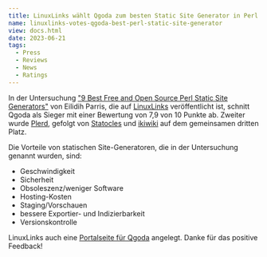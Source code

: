 ```yaml
---
title: LinuxLinks wählt Qgoda zum besten Static Site Generator in Perl
name: linuxlinks-votes-qgoda-best-perl-static-site-generator
view: docs.html
date: 2023-06-21
tags:
  - Press
  - Reviews
  - News
  - Ratings
---
```


In der Untersuchung
["9 Best Free and Open Source Perl Static Site Generators"](https://www.linuxlinks.com/best-free-open-source-perl-static-site-generators/) von Eilidih Parris, die
auf [LinuxLinks](https://www.linuxlinks.com/) veröffentlicht ist, schnitt Qgoda
als Sieger mit einer Bewertung von 7,9 von 10 Punkte ab. Zweiter wurde
[Plerd](https://github.com/jmacdotorg/plerd),
gefolgt von [Statocles](http://preaction.me/statocles/) und
[ikiwiki](https://ikiwiki.info/) auf dem gemeinsamen dritten Platz.

Die Vorteile von statischen Site-Generatoren, die in der Untersuchung genannt
wurden, sind:

- Geschwindigkeit
- Sicherheit
- Obsoleszenz/weniger Software
- Hosting-Kosten
- Staging/Vorschauen
- bessere Exportier- und Indizierbarkeit
- Versionskontrolle

LinuxLinks auch eine [Portalseite für
Qgoda](https://www.linuxlinks.com/qgoda-extensible-static-site-generator/)
angelegt. Danke für das positive Feedback!
